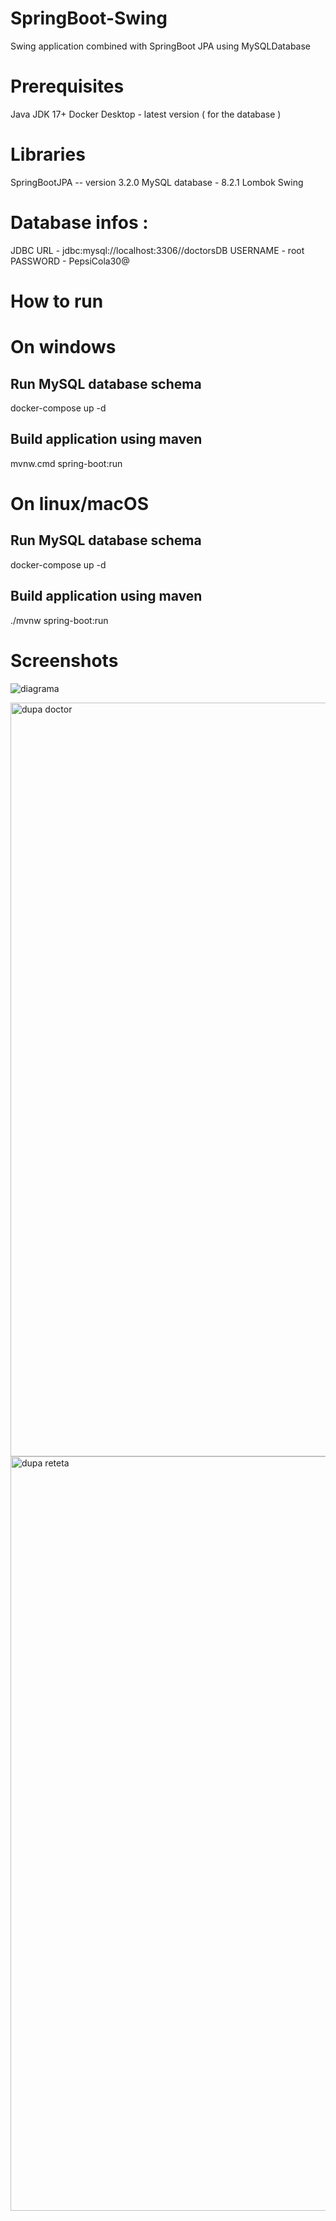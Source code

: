 # SpringBoot-Swing
Swing application combined with SpringBoot JPA using MySQLDatabase

# Prerequisites 
Java JDK 17+
Docker Desktop - latest version ( for the database ) 

# Libraries
SpringBootJPA -- version 3.2.0
MySQL database - 8.2.1
Lombok
Swing

# Database infos :
JDBC URL - jdbc:mysql://localhost:3306//doctorsDB
USERNAME - root
PASSWORD - PepsiCola30@

# How to run 

# On windows 

## Run MySQL database schema 
docker-compose up -d

## Build application using maven
mvnw.cmd spring-boot:run

# On linux/macOS

## Run MySQL database schema 
docker-compose up -d

## Build application using maven
./mvnw spring-boot:run

# Screenshots

![diagrama ](https://github.com/MisuStefanLeonard/SpringBoot-Swing/assets/101972228/07866846-f391-45fd-bcbb-f5fb7827ae4f)

<img width="1206" alt="dupa doctor" src="https://github.com/MisuStefanLeonard/SpringBoot-Swing/assets/101972228/c2cbed6c-420c-408d-89dd-4ab6e9a739ad">
<img width="1207" alt="dupa reteta" src="https://github.com/MisuStefanLeonard/SpringBoot-Swing/assets/101972228/2b4b26d6-ce04-4c2a-aab5-711f52816f34">
